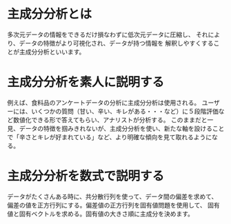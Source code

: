 # 主成分分析とは
多次元データの情報をできるだけ損なわずに低次元データに圧縮し、
それにより、データの特徴がより可視化され、データが持つ情報を
解釈しやすくすることが主成分分析といいます。

# 主成分分析を素人に説明する
例えば、食料品のアンケートデータの分析に主成分分析は使用される。
ユーザーには、いくつかの質問（甘い、辛い、キレがある・・・など）に５段階評価など数値化できる形で答えてもらい、アナリストが分析する。
このままだと一見、データの特徴を掴みきれないが、主成分分析を使い、新たな軸を設けることで「辛さとキレが好まれている」など、より明確な傾向を見て取れるようになる。

# 主成分分析を数式で説明する
データがたくさんある時に、共分散行列を使って、データ間の偏差を求めて、
偏差の値を正方行列にする。偏差値の正方行列を固有値問題を使用して、
固有値と固有ベクトルを求める。固有値の大きさ順に主成分を決めます。